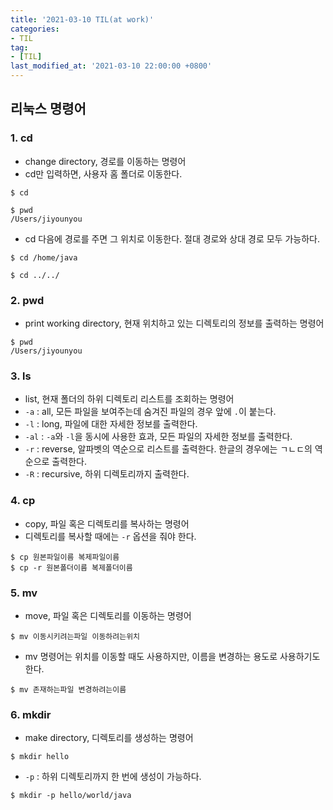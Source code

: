 ```yaml
---
title: '2021-03-10 TIL(at work)'
categories:
- TIL
tag:
- [TIL]
last_modified_at: '2021-03-10 22:00:00 +0800'
---
```


## 리눅스 명령어
### 1. cd
- change directory, 경로를 이동하는 명령어
- cd만 입력하면, 사용자 홈 폴더로 이동한다.
  
```
$ cd

$ pwd
/Users/jiyounyou
```

- cd 다음에 경로를 주면 그 위치로 이동한다. 절대 경로와 상대 경로 모두 가능하다.

```
$ cd /home/java

$ cd ../../
```

### 2. pwd
- print working directory, 현재 위치하고 있는 디렉토리의 정보를 출력하는 명령어

```
$ pwd
/Users/jiyounyou
```

### 3. ls
- list, 현재 폴더의 하위 디렉토리 리스트를 조회하는 명령어
- `-a` : all, 모든 파일을 보여주는데 숨겨진 파일의 경우 앞에 `.`이 붙는다.
- `-l` : long, 파일에 대한 자세한 정보를 출력한다.
- `-al` : `-a`와 `-l`을 동시에 사용한 효과, 모든 파일의 자세한 정보를 출력한다.
- `-r` : reverse, 알파벳의 역순으로 리스트를 출력한다. 한글의 경우에는 ㄱㄴㄷ의 역순으로 출력한다.
- `-R` : recursive, 하위 디렉토리까지 출력한다.

### 4. cp
- copy, 파일 혹은 디렉토리를 복사하는 명령어
- 디렉토리를 복사할 때에는 `-r` 옵션을 줘야 한다.

```
$ cp 원본파일이름 복제파일이름
$ cp -r 원본폴더이름 복제폴더이름
```

### 5. mv
- move, 파일 혹은 디렉토리를 이동하는 명령어

```
$ mv 이동시키려는파일 이동하려는위치
```

- mv 명령어는 위치를 이동할 때도 사용하지만, 이름을 변경하는 용도로 사용하기도 한다.

```
$ mv 존재하는파일 변경하려는이름
```

### 6. mkdir
- make directory, 디렉토리를 생성하는 명령어

```
$ mkdir hello
```

- `-p` : 하위 디렉토리까지 한 번에 생성이 가능하다.

```
$ mkdir -p hello/world/java
```

